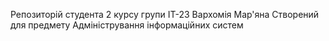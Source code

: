 Репозиторій студента 2 курсу групи ІТ-23 Вархомія Мар'яна
Створений для предмету Адміністрування інформаційних систем
